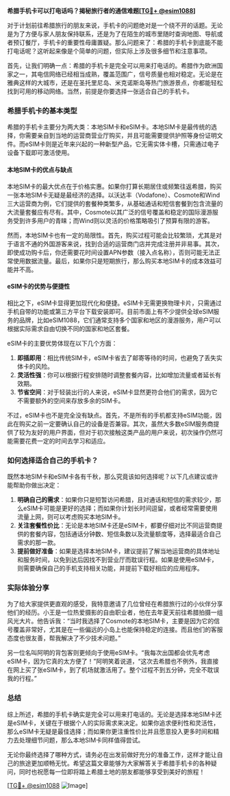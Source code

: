 **希腊手机卡可以打电话吗？揭秘旅行者的通信难题[[TG💪+ @esim1088](https://t.me/s/esim1088)]**

对于计划前往希腊旅行的朋友来说，手机卡的问题绝对是一个绕不开的话题。无论是为了方便与家人朋友保持联系，还是为了在陌生的城市里随时查询地图、导航或者预订餐厅，手机卡的重要性毋庸置疑。那么问题来了：希腊的手机卡到底能不能打电话呢？这听起来像是个简单的问题，但实际上涉及很多细节和注意事项。

首先，让我们明确一点：希腊的手机卡是完全可以用来打电话的。希腊作为欧洲国家之一，其电信网络已经相当成熟，覆盖范围广，信号质量也相对稳定。无论是在雅典这样的大城市，还是在圣托里尼岛、米克诺斯岛等热门旅游景点，你都能轻松找到可用的移动网络。当然，前提是你要选择一张适合自己的手机卡。

### 希腊手机卡的基本类型

希腊的手机卡主要分为两大类：本地SIM卡和eSIM卡。本地SIM卡是最传统的选择，你需要亲自到当地的运营商营业厅购买，并且可能需要提供护照等身份证明文件。而eSIM卡则是近年来兴起的一种新型产品，它无需实体卡槽，只需通过电子设备下载即可激活使用。

#### 本地SIM卡的优点与缺点

本地SIM卡的最大优点在于价格实惠。如果你打算长期居住或频繁往返希腊，购买一张本地SIM卡无疑是最经济的选择。以沃达丰（Vodafone）、Cosmote和Wind三大运营商为例，它们提供的套餐种类繁多，从基础通话和短信套餐到包含流量的大流量套餐应有尽有。其中，Cosmote以其广泛的信号覆盖和稳定的国际漫游服务受到许多用户的青睐；而Wind则以灵活的价格策略吸引了预算有限的游客。

然而，本地SIM卡也有一定的局限性。首先，购买过程可能会比较繁琐，尤其是对于语言不通的外国游客来说，找到合适的运营商门店并完成注册并非易事。其次，即使成功购卡后，你还需要花时间设置APN参数（接入点名称），否则可能无法正常使用数据流量。最后，如果你只是短期旅行，那么购买本地SIM卡的成本效益可能并不高。

#### eSIM卡的优势与便捷性

相比之下，eSIM卡显得更加现代化和便捷。eSIM卡无需更换物理卡片，只需通过手机自带的功能或第三方平台下载安装即可。目前市面上有不少提供全球eSIM服务的品牌，比如eSIM1088，它们通常支持多个国家和地区的漫游服务，用户可以根据实际需求自由切换不同的国家和地区套餐。

eSIM卡的主要优势体现在以下几个方面：

1. **即插即用**：相比传统SIM卡，eSIM卡省去了邮寄等待的时间，也避免了丢失实体卡的风险。
2. **灵活性强**：你可以根据行程安排随时调整套餐内容，比如增加流量或者延长有效期。
3. **节省空间**：对于轻装出行的人来说，eSIM卡显然更符合他们的需求，因为它不需要额外的空间来存放多余的SIM卡。

不过，eSIM卡也不是完全没有缺点。首先，不是所有的手机都支持eSIM功能，因此在购买之前一定要确认自己的设备是否兼容。其次，虽然大多数eSIM服务商提供了较为友好的用户界面，但对于初次接触这类产品的用户来说，初次操作仍然可能需要花费一定的时间去学习和适应。

### 如何选择适合自己的手机卡？

既然本地SIM卡和eSIM卡各有千秋，那么究竟该如何选择呢？以下几点建议或许能帮助你做出决定：

1. **明确自己的需求**：如果你只是短暂访问希腊，且对通话和短信的需求较少，那么eSIM卡可能是更好的选择；而如果你计划长时间逗留，或者经常需要使用流量上网，则可以考虑购买本地SIM卡。
2. **关注套餐性价比**：无论是本地SIM卡还是eSIM卡，都要仔细对比不同运营商提供的套餐内容，包括通话分钟数、短信条数以及流量额度等，选择最适合自己需求的那一款。
3. **提前做好准备**：如果是选择本地SIM卡，建议提前了解当地运营商的具体地址和服务时间，以免到达后因找不到营业厅而耽误行程。如果是使用eSIM卡，则需要确保自己的手机支持相关功能，并提前下载好相应的应用程序。

### 实际体验分享

为了给大家提供更直观的感受，我特意邀请了几位曾经在希腊旅行过的小伙伴分享他们的经历。小王是一位热爱摄影的自由职业者，他在去年夏天前往希腊拍摄一组风光大片。他告诉我：“当时我选择了Cosmote的本地SIM卡，主要是因为它的信号覆盖非常好，尤其是在一些偏远的小岛上也能保持稳定的连接。而且他们的客服态度也很友善，帮我解决了不少技术问题。”

另一位名叫阿明的背包客则更倾向于使用eSIM卡。“我每次出国都会优先考虑eSIM卡，因为它真的太方便了！”阿明笑着说道，“这次去希腊也不例外，我直接在网上买了张eSIM卡，到了机场就激活用了。整个过程不到五分钟，完全不耽误我的行程。”

### 总结

综上所述，希腊的手机卡确实是完全可以用来打电话的。无论是选择本地SIM卡还是eSIM卡，关键在于根据个人的实际需求来决定。如果你追求便利性和灵活性，那么eSIM卡无疑是最佳选择；而如果你更注重性价比并且愿意投入更多时间和精力去处理细节问题，那么本地SIM卡同样值得尝试。

无论你最终选择了哪种方式，请务必在出发前做好充分的准备工作，这样才能让自己的旅途更加顺畅无忧。希望这篇文章能够为大家解答关于希腊手机卡的各种疑问，同时也祝愿每一位即将踏上希腊土地的朋友都能够享受到美好的旅程！

[[TG💪+ @esim1088](https://t.me/s/esim1088) ![Image](https://i.postimg.cc/4NQfJmqS/Snipaste-2025-05-13-00-14-12.png)]